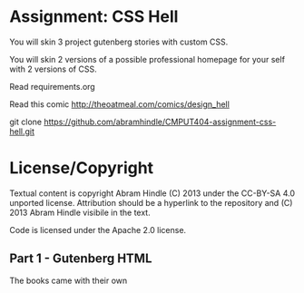Assignment: CSS Hell
====================

You will skin 3 project gutenberg stories with custom CSS.

You will skin 2 versions of a possible professional homepage for your
self with 2 versions of CSS.

Read requirements.org

Read this comic http://theoatmeal.com/comics/design_hell

git clone https://github.com/abramhindle/CMPUT404-assignment-css-hell.git

License/Copyright
=================

Textual content is copyright Abram Hindle (C) 2013 under the CC-BY-SA
4.0 unported license. Attribution should be a hyperlink to the
repository and (C) 2013 Abram Hindle visibile in the text.

Code is licensed under the Apache 2.0 license.

## Part 1 - Gutenberg HTML

The books came with their own <style> embedded in the HTML, so I commented that out and linked them to my style.css instead. I also added a <meta> viewport tag to make the page scale properly on mobile resolutions. On the whole, these pages do not need many changes. I left the <pre> tag style as-is to respect its purpose.

gutenberg1.png

![](gutenberg1.png)

gutenberg2.png

![](gutenberg2.png)

gutenberg3.png

![](gutenberg3.png)

## Part 2 - Professional & Funny pages